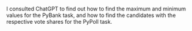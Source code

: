 I consulted ChatGPT to find out how to find the maximum and minimum values for the PyBank task, and how to find the candidates with the respective vote shares for the PyPoll task.

